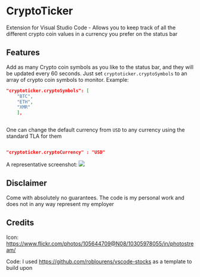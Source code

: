 
# CryptoTicker

Extension for Visual Studio Code -  Allows you to keep track of all the different crypto coin values in a currency you prefer on the status bar

## Features

Add as many Crypto coin symbols as you like to the status bar, and they will be updated every 60 seconds. Just set `cryptoticker.cryptoSymbols` to an array of crypto coin symbols to monitor. Example:
```json
"cryptoticker.cryptoSymbols": [
    "BTC",
    "ETH",
    "XMR"
    ],
       
```

One can change the default currency from `USD` to any currency using the standard TLA for them 

```json

"cryptoticker.cryptoCurrency" : "USD"
```


 A representative screenshot:
<img src="https://raw.githubusercontent.com/udayankumar/cryptoticker/master/assets/screenshot.PNG">

## Disclaimer

Come with absolutely no guarantees. The code is my personal work and does not in any way represent my employer


## Credits 

Icon: https://www.flickr.com/photos/105644709@N08/10305978055/in/photostream/ 

Code: I used  https://github.com/roblourens/vscode-stocks as a template to build upon
